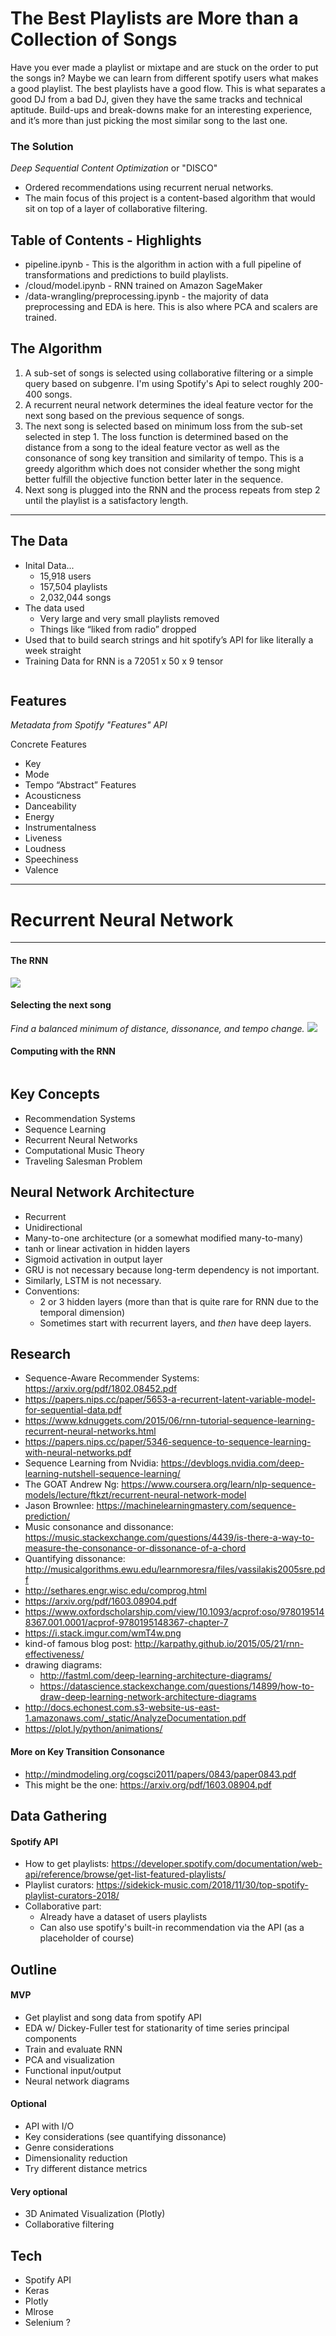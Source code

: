 # The Best Playlists are More than a Collection of Songs
Have you ever made a playlist or mixtape and are stuck on the order to put the songs in?  Maybe we can learn from different spotify users what makes a good playlist.
The best playlists have a good flow.  This is what separates a good DJ from a bad DJ, given they have the same tracks and technical aptitude.  Build-ups and break-downs make for an interesting experience, and it’s more than just picking the most similar song to the last one.

### The Solution
_Deep Sequential Content Optimization_ or "DISCO"
- Ordered recommendations using recurrent nerual networks.
- The main focus of this project is a content-based algorithm that would sit on top of a layer of collaborative filtering.

## Table of Contents - Highlights
- pipeline.ipynb - This is the algorithm in action with a full pipeline of transformations and predictions to build playlists.
- /cloud/model.ipynb - RNN trained on Amazon SageMaker
- /data-wrangling/preprocessing.ipynb - the majority of data preprocessing and EDA is here.  This is also where PCA and scalers are trained.

## The Algorithm
1. A sub-set of songs is selected using collaborative filtering or a simple query based on subgenre.  I'm using Spotify's Api to select roughly 200-400 songs.
2. A recurrent neural network determines the ideal feature vector for the next song based on the previous sequence of songs.
3. The next song is selected based on minimum loss from the sub-set selected in step 1.  The loss function is determined based on the distance from a song to the ideal feature vector as well as the consonance of song key transition and similarity of tempo. This is a greedy algorithm which does not consider whether the song might better fulfill the objective function better later in the sequence.
4. Next song is plugged into the RNN and the process repeats from step 2 until the playlist is a satisfactory length.

---
## The Data
- Inital Data...
  - 15,918 users
  - 157,504 playlists
  - 2,032,044 songs
- The data used
  - Very large and very small playlists removed
  - Things like “liked from radio” dropped
- Used that to build search strings and hit spotify’s API for like literally a week straight
- Training Data for RNN is a 72051 x 50 x 9 tensor

<img/>

## Features
_Metadata from Spotify "Features" API_

Concrete Features
- Key
- Mode
- Tempo
“Abstract” Features
- Acousticness
- Danceability
- Energy
- Instrumentalness
- Liveness
- Loudness
- Speechiness
- Valence

---
# Recurrent Neural Network



---

#### The RNN
<img src = "/images/rnn_instance.png"/>

#### Selecting the next song
_Find a balanced minimum of distance, dissonance, and tempo change._
<img src = "/images/song_selection_u.png"/>

#### Computing with the RNN
<img/>

## Key Concepts
- Recommendation Systems
- Sequence Learning
- Recurrent Neural Networks
- Computational Music Theory
- Traveling Salesman Problem

## Neural Network Architecture
- Recurrent
- Unidirectional
- Many-to-one architecture (or a somewhat modified many-to-many)
- tanh or linear activation in hidden layers
- Sigmoid activation in output layer
- GRU is not necessary because long-term dependency is not important.
- Similarly, LSTM is not necessary.
- Conventions:
  - 2 or 3 hidden layers (more than that is quite rare for RNN due to the temporal dimension)
  - Sometimes start with recurrent layers, and _then_ have deep layers.

## Research
- Sequence-Aware Recommender Systems: https://arxiv.org/pdf/1802.08452.pdf
- https://papers.nips.cc/paper/5653-a-recurrent-latent-variable-model-for-sequential-data.pdf
- https://www.kdnuggets.com/2015/06/rnn-tutorial-sequence-learning-recurrent-neural-networks.html
- https://papers.nips.cc/paper/5346-sequence-to-sequence-learning-with-neural-networks.pdf
- Sequence Learning from Nvidia: https://devblogs.nvidia.com/deep-learning-nutshell-sequence-learning/
- The GOAT Andrew Ng: https://www.coursera.org/learn/nlp-sequence-models/lecture/ftkzt/recurrent-neural-network-model
- Jason Brownlee: https://machinelearningmastery.com/sequence-prediction/
- Music consonance and dissonance: https://music.stackexchange.com/questions/4439/is-there-a-way-to-measure-the-consonance-or-dissonance-of-a-chord
- Quantifying dissonance: http://musicalgorithms.ewu.edu/learnmoresra/files/vassilakis2005sre.pdf
- http://sethares.engr.wisc.edu/comprog.html
- https://arxiv.org/pdf/1603.08904.pdf
- https://www.oxfordscholarship.com/view/10.1093/acprof:oso/9780195148367.001.0001/acprof-9780195148367-chapter-7
- https://i.stack.imgur.com/wmT4w.png
- kind-of famous blog post: http://karpathy.github.io/2015/05/21/rnn-effectiveness/
- drawing diagrams:
  - http://fastml.com/deep-learning-architecture-diagrams/
  - https://datascience.stackexchange.com/questions/14899/how-to-draw-deep-learning-network-architecture-diagrams
- http://docs.echonest.com.s3-website-us-east-1.amazonaws.com/_static/AnalyzeDocumentation.pdf
- https://plot.ly/python/animations/

#### More on Key Transition Consonance
- http://mindmodeling.org/cogsci2011/papers/0843/paper0843.pdf
- This might be the one: https://arxiv.org/pdf/1603.08904.pdf
  
## Data Gathering
#### Spotify API
- How to get playlists: https://developer.spotify.com/documentation/web-api/reference/browse/get-list-featured-playlists/
- Playlist curators: https://sidekick-music.com/2018/11/30/top-spotify-playlist-curators-2018/
- Collaborative part:
  - Already have a dataset of users playlists
  - Can also use spotify's built-in recommendation via the API (as a placeholder of course)


## Outline
#### MVP
- Get playlist and song data from spotify API
- EDA w/ Dickey-Fuller test for stationarity of time series principal components
- Train and evaluate RNN
- PCA and visualization
- Functional input/output
- Neural network diagrams

#### Optional
- API with I/O
- Key considerations (see quantifying dissonance)
- Genre considerations
- Dimensionality reduction
- Try different distance metrics
  
 #### Very optional
 - 3D Animated Visualization (Plotly)
 - Collaborative filtering
 
 ## Tech
 - Spotify API
 - Keras
 - Plotly
 - Mlrose
 - Selenium ?
